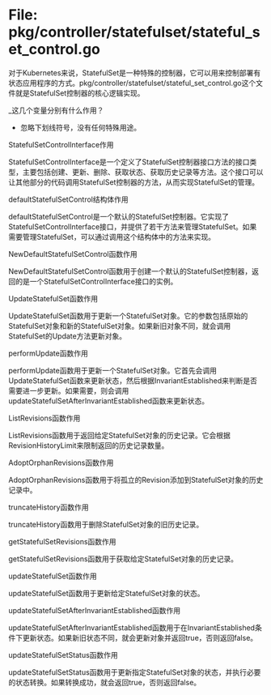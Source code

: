# File: pkg/controller/statefulset/stateful_set_control.go

对于Kubernetes来说，StatefulSet是一种特殊的控制器，它可以用来控制部署有状态应用程序的方式。pkg/controller/statefulset/stateful_set_control.go这个文件就是StatefulSet控制器的核心逻辑实现。

_这几个变量分别有什么作用？

- 忽略下划线符号，没有任何特殊用途。

StatefulSetControlInterface作用

StatefulSetControlInterface是一个定义了StatefulSet控制器接口方法的接口类型，主要包括创建、更新、删除、获取状态、获取历史记录等方法。这个接口可以让其他部分的代码调用StatefulSet控制器的方法，从而实现StatefulSet的管理。

defaultStatefulSetControl结构体作用

defaultStatefulSetControl是一个默认的StatefulSet控制器。它实现了StatefulSetControlInterface接口，并提供了若干方法来管理StatefulSet。如果需要管理StatefulSet，可以通过调用这个结构体中的方法来实现。

NewDefaultStatefulSetControl函数作用

NewDefaultStatefulSetControl函数用于创建一个默认的StatefulSet控制器，返回的是一个StatefulSetControlInterface接口的实例。

UpdateStatefulSet函数作用

UpdateStatefulSet函数用于更新一个StatefulSet对象。它的参数包括原始的StatefulSet对象和新的StatefulSet对象。如果新旧对象不同，就会调用StatefulSet的Update方法更新对象。

performUpdate函数作用

performUpdate函数用于更新一个StatefulSet对象。它首先会调用UpdateStatefulSet函数来更新状态，然后根据InvariantEstablished来判断是否需要进一步更新。如果需要，则会调用updateStatefulSetAfterInvariantEstablished函数来更新状态。

ListRevisions函数作用

ListRevisions函数用于返回给定StatefulSet对象的历史记录。它会根据RevisionHistoryLimit来限制返回的历史记录数量。

AdoptOrphanRevisions函数作用

AdoptOrphanRevisions函数用于将孤立的Revision添加到StatefulSet对象的历史记录中。

truncateHistory函数作用

truncateHistory函数用于删除StatefulSet对象的旧历史记录。

getStatefulSetRevisions函数作用

getStatefulSetRevisions函数用于获取给定StatefulSet对象的历史记录。

updateStatefulSet函数作用

updateStatefulSet函数用于更新给定StatefulSet对象的状态。

updateStatefulSetAfterInvariantEstablished函数作用

updateStatefulSetAfterInvariantEstablished函数用于在InvariantEstablished条件下更新状态。如果新旧状态不同，就会更新对象并返回true，否则返回false。

updateStatefulSetStatus函数作用

updateStatefulSetStatus函数用于更新指定StatefulSet对象的状态，并执行必要的状态转换。如果转换成功，就会返回true，否则返回false。

